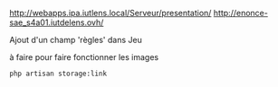 http://webapps.ipa.iutlens.local/Serveur/presentation/
http://enonce-sae_s4a01.iutdelens.ovh/

Ajout d'un champ 'règles' dans Jeu

à faire pour faire fonctionner les images
``` bash
php artisan storage:link
```
